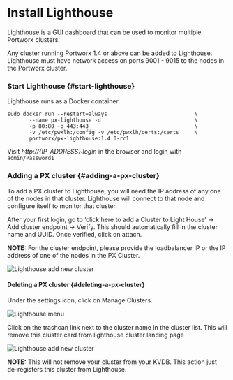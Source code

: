 # Install Lighthouse

Lighthouse is a GUI dashboard that can be used to monitor multiple Portworx clusters.

Any cluster running Portworx 1.4 or above can be added to Lighthouse. Lighthouse must have network access on ports 9001 - 9015 to the nodes in the Portworx cluster.

### Start Lighthouse {#start-lighthouse}

Lighthouse runs as a Docker container.

```text
sudo docker run --restart=always                            \
       --name px-lighthouse -d                              \
       -p 80:80 -p 443:443                                  \
       -v /etc/pwxlh:/config -v /etc/pwxlh/certs:/certs     \
       portworx/px-lighthouse:1.4.0-rc1
```

Visit _http://{IP\_ADDRESS}:login_ in the browser and login with `admin/Password1`

### Adding a PX cluster {#adding-a-px-cluster}

To add a PX cluster to Lighthouse, you will need the IP address of any one of the nodes in that cluster. Lighthouse will connect to that node and configure itself to monitor that cluster.

After your first login, go to ‘click here to add a Cluster to Light House’ -&gt; Add cluster endpoint -&gt; Verify. This should automatically fill in the cluster name and UUID. Once verified, click on attach.

**NOTE:** For the cluster endpoint, please provide the loadbalancer IP or the IP address of one of the nodes in the PX Cluster.

![Lighthouse add new cluster](https://docs.portworx.com/images/lh-new-add-cluster.png)

#### Deleting a PX cluster {#deleting-a-px-cluster}

Under the settings icon, click on Manage Clusters.

![Lighthouse menu](https://docs.portworx.com/images/lh-new-menu.png)

Click on the trashcan link next to the cluster name in the cluster list. This will remove this cluster card from lighthouse cluster landing page

![Lighthouse add new cluster](https://docs.portworx.com/images/lh-new-delete-cluster.png)

**NOTE:** This will not remove your cluster from your KVDB. This action just de-registers this cluster from Lighthouse.  


